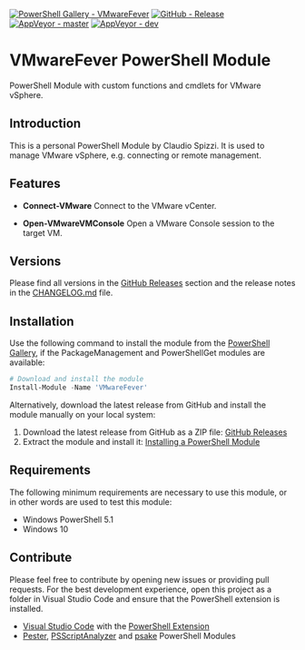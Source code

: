 [![PowerShell Gallery - VMwareFever](https://img.shields.io/badge/PowerShell_Gallery-VMwareFever-0072C6.svg)](https://www.powershellgallery.com/packages/VMwareFever)
[![GitHub - Release](https://img.shields.io/github/release/claudiospizzi/VMwareFever.svg)](https://github.com/claudiospizzi/VMwareFever/releases)
[![AppVeyor - master](https://img.shields.io/appveyor/ci/claudiospizzi/VMwareFever/master.svg)](https://ci.appveyor.com/project/claudiospizzi/VMwareFever/branch/master)
[![AppVeyor - dev](https://img.shields.io/appveyor/ci/claudiospizzi/VMwareFever/dev.svg)](https://ci.appveyor.com/project/claudiospizzi/VMwareFever/branch/dev)


# VMwareFever PowerShell Module

PowerShell Module with custom functions and cmdlets for VMware vSphere.


## Introduction

This is a personal PowerShell Module by Claudio Spizzi. It is used to manage
VMware vSphere, e.g. connecting or remote management.


## Features

* **Connect-VMware**
  Connect to the VMware vCenter.

* **Open-VMwareVMConsole**
  Open a VMware Console session to the target VM.


## Versions

Please find all versions in the [GitHub Releases] section and the release notes
in the [CHANGELOG.md] file.


## Installation

Use the following command to install the module from the [PowerShell Gallery],
if the PackageManagement and PowerShellGet modules are available:

```powershell
# Download and install the module
Install-Module -Name 'VMwareFever'
```

Alternatively, download the latest release from GitHub and install the module
manually on your local system:

1. Download the latest release from GitHub as a ZIP file: [GitHub Releases]
2. Extract the module and install it: [Installing a PowerShell Module]


## Requirements

The following minimum requirements are necessary to use this module, or in other
words are used to test this module:

* Windows PowerShell 5.1
* Windows 10


## Contribute

Please feel free to contribute by opening new issues or providing pull requests.
For the best development experience, open this project as a folder in Visual
Studio Code and ensure that the PowerShell extension is installed.

* [Visual Studio Code] with the [PowerShell Extension]
* [Pester], [PSScriptAnalyzer] and [psake] PowerShell Modules



[PowerShell Gallery]: https://www.powershellgallery.com/packages/VMwareFever
[GitHub Releases]: https://github.com/claudiospizzi/VMwareFever/releases
[Installing a PowerShell Module]: https://msdn.microsoft.com/en-us/library/dd878350

[CHANGELOG.md]: CHANGELOG.md

[Visual Studio Code]: https://code.visualstudio.com/
[PowerShell Extension]: https://marketplace.visualstudio.com/items?itemName=ms-vscode.PowerShell
[Pester]: https://www.powershellgallery.com/packages/Pester
[PSScriptAnalyzer]: https://www.powershellgallery.com/packages/PSScriptAnalyzer
[psake]: https://www.powershellgallery.com/packages/psake
